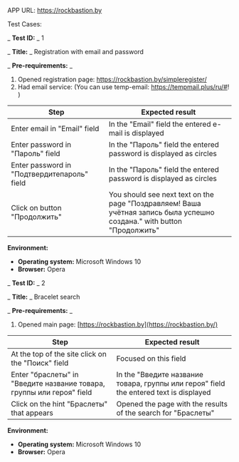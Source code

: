 APP URL: https://rockbastion.by

Test Cases:

_ **Test ID:** _ 1

_ **Title:** _ Registration with email and password

_ **Pre-requirements:** _

1. Opened registration page: https://rockbastion.by/simpleregister/
2. Had email service: (You can use temp-email: https://tempmail.plus/ru/#! )

| Step | Expected result |
| --- | --- |
| Enter email in "Email" field | In the "Email" field the entered e-mail is displayed |
| Enter password in "Пароль" field | In the "Пароль" field the entered password is displayed as circles |
| Enter password in "Подтвердитепароль" field | In the "Пароль" field the entered password is displayed as circles |
| Click on button "Продолжить" | You should see next text on the page "Поздравляем! Ваша учётная запись была успешно создана." with button "Продолжить" |

**Environment:**

- **Operating system:**  Microsoft Windows 10
- **Browser:**  Opera

_ **Test ID:** _ 2

_ **Title:** _ Bracelet search

_ **Pre-requirements:** _

1. Opened main page: [https://rockbastion.by](https://rockbastion.by/)

| Step | Expected result |
| --- | --- |
| At the top of the site click on the "Поиск" field | Focused on this field |
| Enter "браслеты" in "Введите название товара, группы или героя" field | In the "Введите название товара, группы или героя" field the entered text is displayed |
| Click on the hint "Браслеты" that appears | Opened the page with the results of the search for "Браслеты" |

**Environment:**

- **Operating system:**  Microsoft Windows 10
- **Browser:**  Opera